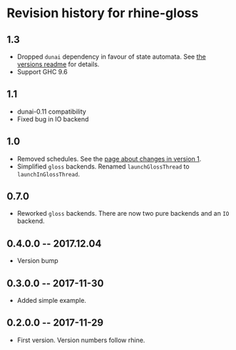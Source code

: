 # Revision history for rhine-gloss

## 1.3

* Dropped `dunai` dependency in favour of state automata.
  See [the versions readme](./versions.md) for details.
* Support GHC 9.6

## 1.1

* dunai-0.11 compatibility
* Fixed bug in IO backend

## 1.0

* Removed schedules. See the [page about changes in version 1](/version1.md).
* Simplified `gloss` backends. Renamed `launchGlossThread` to `launchInGlossThread`.

## 0.7.0

* Reworked `gloss` backends.
  There are now two pure backends and an `IO` backend.

## 0.4.0.0 -- 2017.12.04

* Version bump

## 0.3.0.0  -- 2017-11-30

* Added simple example.

## 0.2.0.0  -- 2017-11-29

* First version. Version numbers follow rhine.
